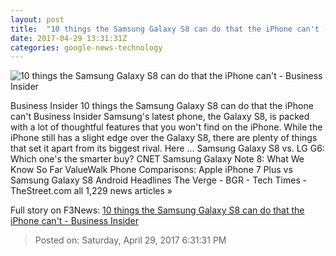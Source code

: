 ```yaml
---
layout: post
title:  "10 things the Samsung Galaxy S8 can do that the iPhone can't - Business Insider"
date: 2017-04-29 13:31:31Z
categories: google-news-technology
---
```


![10 things the Samsung Galaxy S8 can do that the iPhone can't - Business Insider](http://static1.businessinsider.com/image/59037a262f6ae4d4008b51ee-1190-625/10-things-the-samsung-galaxy-s8-can-do-that-the-iphone-cant.jpg)

Business Insider 10 things the Samsung Galaxy S8 can do that the iPhone can't Business Insider Samsung's latest phone, the Galaxy S8, is packed with a lot of thoughtful features that you won't find on the iPhone. While the iPhone still has a slight edge over the Galaxy S8, there are plenty of things that set it apart from its biggest rival. Here ... Samsung Galaxy S8 vs. LG G6: Which one's the smarter buy? CNET Samsung Galaxy Note 8: What We Know So Far ValueWalk Phone Comparisons: Apple iPhone 7 Plus vs Samsung Galaxy S8 Android Headlines The Verge - BGR - Tech Times - TheStreet.com all 1,229 news articles »


Full story on F3News: [10 things the Samsung Galaxy S8 can do that the iPhone can't - Business Insider](http://www.f3nws.com/n/ecrbCG)

> Posted on: Saturday, April 29, 2017 6:31:31 PM
